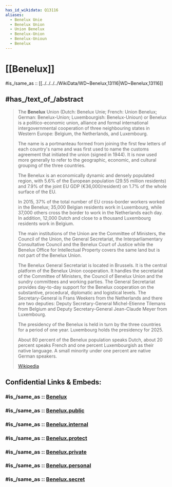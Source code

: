 ```yaml
---
has_id_wikidata: Q13116
aliases:
  - Benelux Unie
  - Benelux Union
  - Union Benelux
  - Benelux-Union
  - Benelux-Unioun
  - Benelux
---
```


# [[Benelux]] 

#is_/same_as :: [[../../../../WikiData/WD~Benelux,13116|WD~Benelux,13116]] 

## #has_/text_of_/abstract 

> The **Benelux** Union (Dutch: Benelux Unie; French: Union Benelux; 
> German: Benelux-Union; Luxembourgish: Benelux-Unioun) or Benelux 
> is a politico-economic union, alliance and formal international intergovernmental cooperation 
> of three neighbouring states in Western Europe: Belgium, the Netherlands, and Luxembourg. 
> 
> The name is a portmanteau formed from joining the first few letters of each country's name 
> and was first used to name the customs agreement that initiated the union (signed in 1944). 
> It is now used more generally to refer to 
> the geographic, economic, and cultural grouping of the three countries.
>
> The Benelux is an economically dynamic and densely populated region, 
> with 5.6% of the European population (29.55 million residents) 
> and 7.9% of the joint EU GDP (€36,000/resident) on 1.7% of the whole surface of the EU. 
> 
> In 2015, 37% of the total number of EU cross-border workers worked in the Benelux; 
> 35,000 Belgian residents work in Luxembourg, 
> while 37,000 others cross the border to work in the Netherlands each day. In addition, 12,000 Dutch and close to a thousand Luxembourg residents work in Belgium.
>
> The main institutions of the Union are the Committee of Ministers, the Council of the Union, the General Secretariat, the Interparliamentary Consultative Council and the Benelux Court of Justice while the Benelux Office for Intellectual Property covers the same land but is not part of the Benelux Union.
>
> The Benelux General Secretariat is located in Brussels. It is the central platform of the Benelux Union cooperation. It handles the secretariat of the Committee of Ministers, the Council of Benelux Union and the sundry committees and working parties. The General Secretariat provides day-to-day support for the Benelux cooperation on the substantive, procedural, diplomatic and logistical levels. The Secretary-General is Frans Weekers from the Netherlands and there are two deputies: Deputy Secretary-General Michel-Etienne Tilemans from Belgium and Deputy Secretary-General Jean-Claude Meyer from Luxembourg.
>
> The presidency of the Benelux is held in turn by the three countries for a period of one year. Luxembourg holds the presidency for 2025.
>
> About 80 percent of the Benelux population speaks Dutch, about 20 percent speaks French and one percent Luxembourgish as their native language. A small minority under one percent are native German speakers.
>
> [Wikipedia](https://en.wikipedia.org/wiki/Benelux) 


## Confidential Links & Embeds: 

### #is_/same_as :: [Benelux](/_Standards/Earth/Continent/Europe/Europe~West/Benelux.md) 

### #is_/same_as :: [Benelux.public](/_public/Earth/Continent/Europe/Europe~West/Benelux.public.md) 

### #is_/same_as :: [Benelux.internal](/_internal/Earth/Continent/Europe/Europe~West/Benelux.internal.md) 

### #is_/same_as :: [Benelux.protect](/_protect/Earth/Continent/Europe/Europe~West/Benelux.protect.md) 

### #is_/same_as :: [Benelux.private](/_private/Earth/Continent/Europe/Europe~West/Benelux.private.md) 

### #is_/same_as :: [Benelux.personal](/_personal/Earth/Continent/Europe/Europe~West/Benelux.personal.md) 

### #is_/same_as :: [Benelux.secret](/_secret/Earth/Continent/Europe/Europe~West/Benelux.secret.md)


